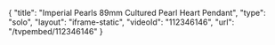 {
    "title": "Imperial Pearls 89mm Cultured Pearl Heart Pendant",
    "type": "solo",
    "layout": "iframe-static",
    "videoId": "112346146",
    "url": "\/tvpembed\/112346146"
}